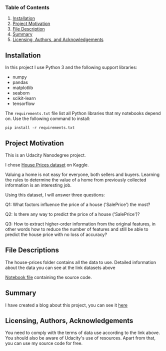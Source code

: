 ### Table of Contents

1. [Installation](#installation)
2. [Project Motivation](#motivation)
3. [File Description](#files)
4. [Summary](#summary)
5. [Licensing, Authors, and Acknowledgements](#licensing)

## Installation <a name="installation"></a>

In this project I use Python 3 and the following support libraries:
- numpy
- pandas
- matplotlib
- seaborn
- scikit-learn
- tensorflow

The `requirements.txt` file list all Python libraries that my notebooks
depend on. Use the following command to install:

```
pip install -r requirements.txt
```

## Project Motivation<a name="motivation"></a>

This is an Udacity Nanodegree project.

I chose [House Prices dataset](https://www.kaggle.com/competitions/house-prices-advanced-regression-techniques/code?competitionId=5407&sortBy=voteCount) on Kaggle. 

Valuing a home is not easy for everyone, both sellers and buyers. Learning the rules to determine the value of a home from previously collected information is an interesting job.

Using this dataset, I will answer three questions:

Q1: What factors influence the price of a house ('SalePrice') the most?

Q2: Is there any way to predict the price of a house ('SalePrice')?

Q3: How to extract higher-order information from the original features, in other words how to reduce the number of features and still be able to predict the house price with no loss of accuracy?

## File Descriptions <a name="files"></a>

The house-prices folder contains all the data to use. Detailed information about the data you can see at the link datasets above

[Notebook file](notebook.ipynb) containing the source code.



## Summary<a name="summary"></a>

I have created a blog about this project, you can see it [here](https://thekael99.github.io)

## Licensing, Authors, Acknowledgements<a name="licensing"></a>

You need to comply with the terms of data use according to the link above. You should also be aware of Udacity's use of resources. Apart from that, you can use my source code for free.